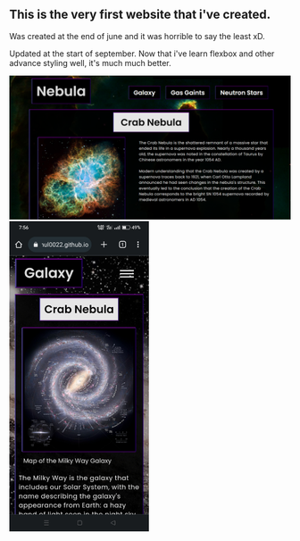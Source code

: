 ## This is the very first website that i've created.

Was created at the end of june and it was horrible to say the least xD.

Updated at the start of september. Now that i've learn flexbox and other advance styling well, it's much much better.


<img src="images/Screenshot.png" width="800px"> <img src="images/Screenshot_2022-09-10-19-56-25-81_40deb401b9ffe8e1df2f1cc5ba480b12.jpg" width="250px">
